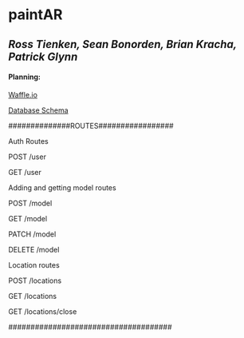 # **paintAR**

## *Ross Tienken, Sean Bonorden, Brian Kracha, Patrick Glynn*

#### Planning:

[Waffle.io](https://waffle.io/RossTienken/paintAR)

[Database Schema](https://balsamiq.cloud/sxjyx/phz0c/rBBD3)

##############ROUTES#################

Auth Routes

POST /user

GET /user


Adding and getting model routes

POST /model

GET /model

PATCH /model

DELETE /model


Location routes

POST /locations

GET /locations

GET /locations/close

#####################################
